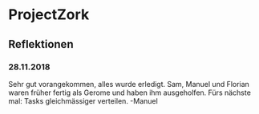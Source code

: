# ProjectZork
## Reflektionen
### 28.11.2018
Sehr gut vorangekommen, alles wurde erledigt. Sam, Manuel und Florian waren früher fertig als Gerome und haben ihm ausgeholfen. 
Fürs nächste mal: Tasks gleichmässiger verteilen.
-Manuel
